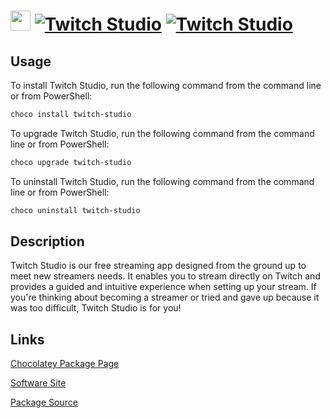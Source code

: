 # <img src="https://rawcdn.githack.com/virtualex-itv/chocolatey-packages/3d6fec825fb49eadccf4f141a53f3c07ca9c4ea8/icons/twitch-studio.png" width="32" height="32"/> [![Twitch Studio](https://img.shields.io/chocolatey/v/twitch-studio.svg?label=Twitch+Studio)](https://community.chocolatey.org/packages/twitch-studio) [![Twitch Studio](https://img.shields.io/chocolatey/dt/twitch-studio.svg)](https://community.chocolatey.org/packages/twitch-studio)

## Usage

To install Twitch Studio, run the following command from the command line or from PowerShell:

```powershell
choco install twitch-studio
```

To upgrade Twitch Studio, run the following command from the command line or from PowerShell:

```powershell
choco upgrade twitch-studio
```

To uninstall Twitch Studio, run the following command from the command line or from PowerShell:

```powershell
choco uninstall twitch-studio
```

## Description

Twitch Studio is our free streaming app designed from the ground up to meet new streamers needs. It enables you to stream directly on Twitch and provides a guided and intuitive experience when setting up your stream. If you're thinking about becoming a streamer or tried and gave up because it was too difficult, Twitch Studio is for you!

## Links

[Chocolatey Package Page](https://community.chocolatey.org/packages/twitch-studio)

[Software Site](https://www.twitch.tv/broadcast/studio)

[Package Source](https://github.com/virtualex-itv/chocolatey-packages/tree/master/manual/twitch-studio)
